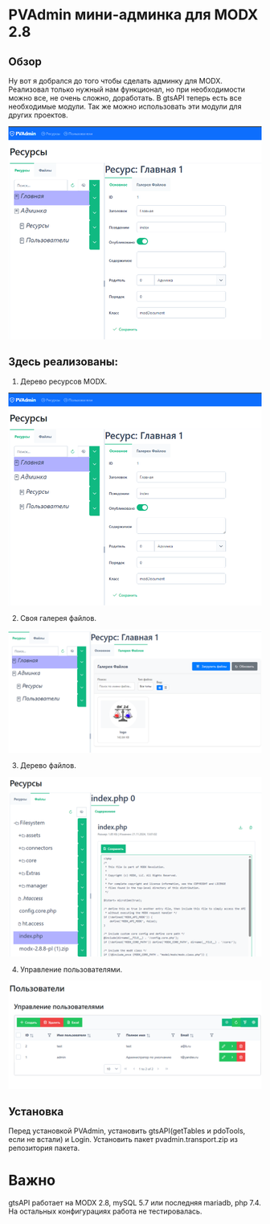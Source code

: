 # PVAdmin мини-админка для MODX 2.8

## Обзор
Ну вот я добрался до того чтобы сделать админку для MODX. Реализовал только нужный нам функционал, но при необходимости можно все, не очень сложно, доработать. В gtsAPI теперь есть все необходимые модули. Так же можно использовать эти модули для других проектов.

![PVAdmin Interface](images/resource.png)

## Здесь реализованы:
1. Дерево ресурсов MODX.

![PVAdmin Interface](images/resource.png)

2. Своя галерея файлов.

![file-galery](images\file-galery.png)

3. Дерево файлов.

![file-tree](images\file-tree.png)

4. Управление пользователями.

![users](images\users.png)

## Установка
Перед установкой PVAdmin, установить gtsAPI(getTables и pdoTools, если не встали) и Login.
Установить пакет pvadmin.transport.zip из репозитория пакета.

# Важно
gtsAPI работает на MODX 2.8, mySQL 5.7 или последняя mariadb, php 7.4. На остальных конфигурациях работа не тестировалась.